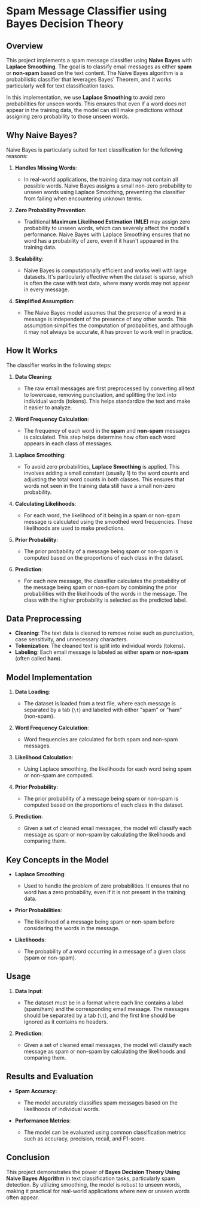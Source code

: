 # Spam Message Classifier using Bayes Decision Theory 

## Overview

This project implements a spam message classifier using **Naive Bayes** with **Laplace Smoothing**. The goal is to classify email messages as either **spam** or **non-spam** based on the text content. The Naive Bayes algorithm is a probabilistic classifier that leverages Bayes' Theorem, and it works particularly well for text classification tasks.

In this implementation, we use **Laplace Smoothing** to avoid zero probabilities for unseen words. This ensures that even if a word does not appear in the training data, the model can still make predictions without assigning zero probability to those unseen words.

## Why Naive Bayes?

Naive Bayes is particularly suited for text classification for the following reasons:

1. **Handles Missing Words**: 
   - In real-world applications, the training data may not contain all possible words. Naive Bayes assigns a small non-zero probability to unseen words using Laplace Smoothing, preventing the classifier from failing when encountering unknown terms.

2. **Zero Probability Prevention**: 
   - Traditional **Maximum Likelihood Estimation (MLE)** may assign zero probability to unseen words, which can severely affect the model's performance. Naive Bayes with Laplace Smoothing ensures that no word has a probability of zero, even if it hasn't appeared in the training data.

3. **Scalability**: 
   - Naive Bayes is computationally efficient and works well with large datasets. It's particularly effective when the dataset is sparse, which is often the case with text data, where many words may not appear in every message.

4. **Simplified Assumption**: 
   - The Naive Bayes model assumes that the presence of a word in a message is independent of the presence of any other words. This assumption simplifies the computation of probabilities, and although it may not always be accurate, it has proven to work well in practice.

## How It Works

The classifier works in the following steps:

1. **Data Cleaning**:
   - The raw email messages are first preprocessed by converting all text to lowercase, removing punctuation, and splitting the text into individual words (tokens). This helps standardize the text and make it easier to analyze.

2. **Word Frequency Calculation**:
   - The frequency of each word in the **spam** and **non-spam** messages is calculated. This step helps determine how often each word appears in each class of messages.

3. **Laplace Smoothing**:
   - To avoid zero probabilities, **Laplace Smoothing** is applied. This involves adding a small constant (usually 1) to the word counts and adjusting the total word counts in both classes. This ensures that words not seen in the training data still have a small non-zero probability.

4. **Calculating Likelihoods**:
   - For each word, the likelihood of it being in a spam or non-spam message is calculated using the smoothed word frequencies. These likelihoods are used to make predictions.

5. **Prior Probability**:
   - The prior probability of a message being spam or non-spam is computed based on the proportions of each class in the dataset.

6. **Prediction**:
   - For each new message, the classifier calculates the probability of the message being spam or non-spam by combining the prior probabilities with the likelihoods of the words in the message. The class with the higher probability is selected as the predicted label.

## Data Preprocessing

- **Cleaning**: The text data is cleaned to remove noise such as punctuation, case sensitivity, and unnecessary characters.
- **Tokenization**: The cleaned text is split into individual words (tokens).
- **Labeling**: Each email message is labeled as either **spam** or **non-spam** (often called **ham**).

## Model Implementation

1. **Data Loading**:
   - The dataset is loaded from a text file, where each message is separated by a tab (`\t`) and labeled with either "spam" or "ham" (non-spam).
   
2. **Word Frequency Calculation**:
   - Word frequencies are calculated for both spam and non-spam messages.
   
3. **Likelihood Calculation**:
   - Using Laplace smoothing, the likelihoods for each word being spam or non-spam are computed.

4. **Prior Probability**:
   - The prior probability of a message being spam or non-spam is computed based on the proportions of each class in the dataset.

5. **Prediction**:
   - Given a set of cleaned email messages, the model will classify each message as spam or non-spam by calculating the likelihoods and comparing them.

## Key Concepts in the Model

- **Laplace Smoothing**: 
   - Used to handle the problem of zero probabilities. It ensures that no word has a zero probability, even if it is not present in the training data.
   
- **Prior Probabilities**: 
   - The likelihood of a message being spam or non-spam before considering the words in the message.

- **Likelihoods**: 
   - The probability of a word occurring in a message of a given class (spam or non-spam).

## Usage

1. **Data Input**:
   - The dataset must be in a format where each line contains a label (spam/ham) and the corresponding email message. The messages should be separated by a tab (`\t`), and the first line should be ignored as it contains no headers.

2. **Prediction**:
   - Given a set of cleaned email messages, the model will classify each message as spam or non-spam by calculating the likelihoods and comparing them.


## Results and Evaluation

- **Spam Accuracy**: 
   - The model accurately classifies spam messages based on the likelihoods of individual words.
   
- **Performance Metrics**: 
   - The model can be evaluated using common classification metrics such as accuracy, precision, recall, and F1-score.

## Conclusion

This project demonstrates the power of **Bayes Decision Theory Using Naive Bayes Algorithm** in text classification tasks, particularly spam detection. By utilizing smoothing, the model is robust to unseen words, making it practical for real-world applications where new or unseen words often appear.
